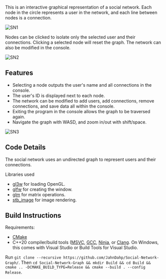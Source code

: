 This is an interactive graphical representation of a social network. Each node in the circle represents a user in the network, and each line between nodes is a connection.

![SN1](https://github.com/user-attachments/assets/8579b0a0-dd8a-4211-87a3-4d76bcf263cc)

Nodes can be clicked to isolate only the selected user and their connections. Clicking a selected node will reset the graph. The network can also be modified in the console.

![SN2](https://github.com/user-attachments/assets/d8c07921-8c5a-4801-abf0-d00b3f652dde)

Features
--------
  - Selecting a node outputs the user's name and all connections in the console.
  - The user's ID is displayed next to each node.
  - The network can be modified to add users, add connections, remove connections, and save data all within the console.
  - Exiting the program in the console allows the graph to be traversed again.
  - Navigate the graph with WASD, and zoom in/out with shift/space.

![SN3](https://github.com/user-attachments/assets/355ab275-8ce5-445f-b721-e45a90335677)

Code Details
--------
The social network uses an undirected graph to represent users and their connections.

Libraries used
  - [gl3w](https://github.com/skaslev/gl3w) for loading OpenGL.
  - [glfw](https://github.com/StudioClockWork/GLFW) for creating the window.
  - [glm](https://github.com/g-truc/glm) for matrix operations.
  - [stb_image](https://github.com/nothings/stb) for image rendering.

Build Instructions
--------
Requirements:
  - [CMake](https://cmake.org/)
  - C++20 compiler/build tools ([MSVC](https://visualstudio.microsoft.com/vs/features/cplusplus/), [GCC](https://gcc.gnu.org/install/), [Ninja](https://github.com/ninja-build/ninja), or [Clang](https://github.com/llvm/llvm-project/releases). On Windows, this comes with Visual Studio or Build Tools for Visual Studio.

Run `git clone --recursive https://github.com/JahnDahp/Social-Network-Graph/`.
Then `cd Social-Network-Graph && mkdir Build && cd Build && cmake .. -DCMAKE_BUILD_TYPE=Release && cmake --build . --config Release`.

